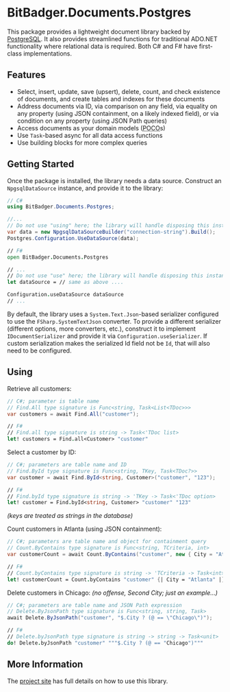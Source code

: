 # BitBadger.Documents.Postgres

This package provides a lightweight document library backed by [PostgreSQL](https://www.postgresql.org). It also provides streamlined functions for traditional ADO.NET functionality where relational data is required. Both C# and F# have first-class implementations.

## Features

- Select, insert, update, save (upsert), delete, count, and check existence of documents, and create tables and indexes for these documents
- Address documents via ID, via comparison on any field, via equality on any property (using JSON containment, on a likely indexed field), or via condition on any property (using JSON Path queries)
- Access documents as your domain models (<abbr title="Plain Old CLR Objects">POCO</abbr>s)
- Use `Task`-based async for all data access functions
- Use building blocks for more complex queries

## Getting Started

Once the package is installed, the library needs a data source. Construct an `NpgsqlDataSource` instance, and provide it to the library:

```csharp
// C#
using BitBadger.Documents.Postgres;

//...
// Do not use "using" here; the library will handle disposing this instance
var data = new NpgsqlDataSourceBuilder("connection-string").Build();
Postgres.Configuration.UseDataSource(data);
```

```fsharp
// F#
open BitBadger.Documents.Postgres

// ...
// Do not use "use" here; the library will handle disposing this instance
let dataSource = // same as above ....

Configuration.useDataSource dataSource
// ...
```

By default, the library uses a `System.Text.Json`-based serializer configured to use the `FSharp.SystemTextJson` converter. To provide a different serializer (different options, more converters, etc.), construct it to implement `IDocumentSerializer` and provide it via `Configuration.useSerializer`. If custom serialization makes the serialized Id field not be `Id`, that will also need to be configured.

## Using

Retrieve all customers:

```csharp
// C#; parameter is table name
// Find.All type signature is Func<string, Task<List<TDoc>>>
var customers = await Find.All("customer");
```

```fsharp
// F#
// Find.all type signature is string -> Task<'TDoc list>
let! customers = Find.all<Customer> "customer"
```

Select a customer by ID:

```csharp
// C#; parameters are table name and ID
// Find.ById type signature is Func<string, TKey, Task<TDoc?>>
var customer = await Find.ById<string, Customer>("customer", "123");
```
```fsharp
// F#
// Find.byId type signature is string -> 'TKey -> Task<'TDoc option>
let! customer = Find.byId<string, Customer> "customer" "123"
```
_(keys are treated as strings in the database)_

Count customers in Atlanta (using JSON containment):

```csharp
// C#; parameters are table name and object for containment query
// Count.ByContains type signature is Func<string, TCriteria, int>
var customerCount = await Count.ByContains("customer", new { City = "Atlanta" });
```

```fsharp
// F#
// Count.byContains type signature is string -> 'TCriteria -> Task<int>
let! customerCount = Count.byContains "customer" {| City = "Atlanta" |}
```

Delete customers in Chicago: _(no offense, Second City; just an example...)_

```csharp
// C#; parameters are table name and JSON Path expression
// Delete.ByJsonPath type signature is Func<string, string, Task>
await Delete.ByJsonPath("customer", "$.City ? (@ == \"Chicago\")");
```

```fsharp
// F#
// Delete.byJsonPath type signature is string -> string -> Task<unit>
do! Delete.byJsonPath "customer" """$.City ? (@ == "Chicago")"""
```

## More Information

The [project site](https://bitbadger.solutions/open-source/relational-documents/) has full details on how to use this library.
